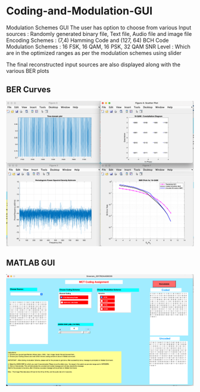 # Coding-and-Modulation-GUI
Modulation Schemes GUI
The user has option to choose from various 
Input sources : Randomly generated binary file, Text file, Audio file and image file
Encoding Schemes : (7,4) Hamming Code and (127, 64) BCH Code
Modulation Schemes : 16 FSK, 16 QAM, 16 PSK, 32 QAM
SNR Level : Which are in the optimized ranges as per the modulation schemes using slider

The final reconstructed input sources are also displayed along with the various BER plots



## BER Curves
<img src = "images/1.png">

## MATLAB GUI
<img src = "images/2.png">
